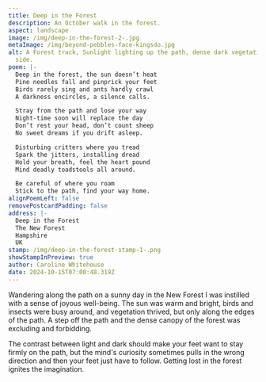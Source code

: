 ```yaml
---
title: Deep in the Forest
description: An October walk in the forest.
aspect: landscape
image: /img/deep-in-the-forest-2-.jpg
metaImage: /img/beyond-pebbles-face-kingsdo.jpg
alt: A Forest track, Sunlight lighting up the path, dense dark vegetation either
  side.
poem: |-
  Deep in the forest, the sun doesn’t heat
  Pine needles fall and pinprick your feet
  Birds rarely sing and ants hardly crawl
  A darkness encircles, a silence calls.

  Stray from the path and lose your way
  Night-time soon will replace the day
  Don’t rest your head, don’t count sheep
  No sweet dreams if you drift asleep.

  Disturbing critters where you tread
  Spark the jitters, installing dread
  Hold your breath, feel the heart pound
  Mind deadly toadstools all around.

  Be careful of where you roam
  Stick to the path, find your way home.
alignPoemLeft: false
removePostcardPadding: false
address: |-
  Deep in the Forest
  The New Forest
  Hampshire
  UK
stamp: /img/deep-in-the-forest-stamp-1-.png
showStampInPreview: true
author: Caroline Whitehouse
date: 2024-10-15T07:00:48.319Z
---
```

Wandering along the path on a sunny day in the New Forest I was instilled with a sense of joyous well-being. The sun was warm and bright, birds and insects were busy around, and vegetation thrived, but only along the edges of the path. A step off the path and the dense canopy of the forest was excluding and forbidding.

The contrast between light and dark should make your feet want to stay firmly on the path, but the mind's curiosity sometimes pulls in the wrong direction and then your feet just have to follow. Getting lost in the forest ignites the imagination.